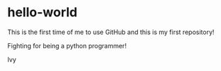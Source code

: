 # hello-world

This is the first time of me to use GitHub and this is my first repository!

Fighting for being a python programmer!

Ivy
